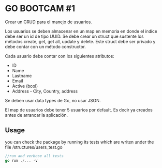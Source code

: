 # GO BOOTCAM #1

Crear un CRUD para el manejo de usuarios.

Los usuarios se deben almacenar en un map en memoria en donde el índice debe ser un id de tipo UUID. Se debe crear un struct que sustente los métodos create, get, get all, update y delete. Este struct debe ser privado y debe contar con un método constructor. 

Cada usuario debe contar con los siguientes atributos:

- ID
- Name 
- Lastname
- Email
- Active (bool)
- Address - City, Country, address


Se deben usar data types de Go, no usar JSON.

El map de usuarios debe tener 5 usuarios por default. Es decir ya creados antes de arrancar la aplicación.


## Usage
you can check the package by running its tests which are writen under the file /structures/users_test.go
```go
//run and verbose all tests
go run ./... -v

```

